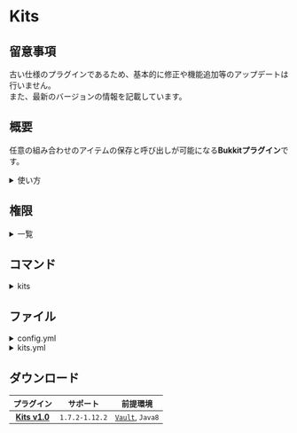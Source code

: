 Kits
==========

## 留意事項
古い仕様のプラグインであるため、基本的に修正や機能追加等のアップデートは行いません。  
また、最新のバージョンの情報を記載しています。

概要
-----------
任意の組み合わせのアイテムの保存と呼び出しが可能になる**Bukkitプラグイン**です。  
<details>
<summary>使い方</summary>

### kits.yml の記述方法
```yaml
KitNames: /kits で表示されるメッセージ
Kits:
  # キットの名前です。コマンド等で呼び出す際に利用されます。
  Test:
    # キットの値段です。経済系プラグインを導入している際に利用できます。
    Cost: 1000
    # アイテムの一覧です。構文の"Items"は固定です。
    Items:
      # アイテムの設定 構文"item1"は任意の文字列でも構いません。
      item1:
        # アイテムの名称です。"MaterialId"とすることでアイテムのIDで指定することも可能です。
        Material: IRON_SWORD
        # メタデータです。
        Meta: 0
        # アイテムの個数です。
        Amount: 1
        # アイテムフラグです。各パラメータの表示/非表示を行うことが可能です。
        ItemFrag:
        - HIDE_ENCHANTS
        # アイテムのエンチャントです。"(エンチャントID)-(レベル)"で指定することが可能です。
        Enchant:
        - KNOCKBACK-1 
        # アイテムの名前です。頭文字"&"のカラーコードが使用可能です。
        DisplayName: '&a鉄の剣'
        # アイテムの説明文です。頭文字"&"のカラーコードが使用可能です。
        Lore:
        - '&c鉄の剣です。'
        # 本の内容の設定です。
        Book:
          # 本の作者
          Author: 作者
          # 本のタイトル
          Title: タイトル
          # 本の各ページの内容
          Pages:
          - "1"
          - "2"
          - "3"
        # 耐久値を持つアイテムを消耗させない場合は"true"を記述してください。
        Unbreakable: true
        # ポーションのエフェクトのデータタグです。giveコマンドのデータタグと同等です。
　　　 　CustomPotionEffects:
        - '{"Amplifier":値,"Ambient":値,"Duration":値,"Id":値,"ShowParticles":値}'
        # 属性値のデータタグです。giveコマンドのデータタグと同等です。
        AttributeModifiers:
        - '{"Name":値,"Amount":値,"Operation":値,"UUIDLeast":値,"UUIDMost":値,"AttributeName":値}'
    # 防具の一覧です。構文の"Armors"は固定です。
    Armors:
      # ヘルメットです。構文の"Helmet"は固定です。
      Helmet:
        Material: LEATHER_HELMET
        Amount: 1
        # RGBを利用することで、皮防具等の色を変更することができます。
        Color:
          Red: 0
          Green: 0
          Blue: 255
      # チェストプレートです。構文の"ChestPlate"は固定です。
      ChestPlate:
        MaterialId: 307
        Amount: 1
      # レギンスです。構文の"Leggings"は固定です。
      Leggings:
        MaterialId: 308
        Amount: 1
      # ブーツです。構文の"Boots"は固定です。
      Boots:
        MaterialId: 309
        Amount: 1
```

### 看板 の記述方法
**通常**
```
1     [Kits]
2       
3     <name>
```

**装備を保存する**
```
1     [Kits]
2
3     KitSave
```

**装備を呼び出す**
```
1     [Kits]
2
3     KitLoad
```

**経済系プラグイン導入時のみ**
```
1     [Kits]
2
3     <name>
4     <価格を非表示にする場合"true"を記述してください ※1>
```
`※1 価格を非表示にした場合はコスト無しで購入することが可能です。`

#### 記述例
![Sign](https://github.com/yuttyann/FileArchive/blob/main/Kits/image/sign.png?raw=true)
</details>

権限
-----------
<details>
<summary>一覧</summary>

| 権限 | 説明 |
|:---|:---|
| kits.command.view | [コマンド](#コマンド) |
| kits.command.reload | [コマンド](#コマンド) |
| kits.command.setcost | [コマンド](#コマンド) |
| kits.command.create | [コマンド](#コマンド) |
| kits.command.give.&lt;name&gt; | [コマンド](#コマンド) |
| kits.command.purchase.&lt;name&gt; | [コマンド](#コマンド) |
| kits.sign.create | 専用の看板を作成するために必要です。 |
| kits.sign.kitsave | 看板で装備を保存するために必要です。 |
| kits.sign.kitload | 看板で装備を呼び出すために必要です。 |
| kits.sign.purchase.&lt;name&gt; | 看板で指定したキットを呼び出すために必要です。 |
</details>

コマンド
-----------
<details>
<summary>kits</summary>

| 名称 | 短縮 |
|:---|:---|
| kits |  |

| 引数 | 権限 | 初期 | 説明 |
|:---|:---|:---|:---|
|  | kits.command.view | OP | キットの一覧を表示します。 |
| reload | kits.command.reload | OP | ファイルの再読み込みを行います。 |
| setcost &lt;name&gt; &lt;cost&gt; | kits.command.setcost | OP | 指定したキットに購入額を設定します。 |
| create &lt;name&gt; [cost] | kits.command.create | OP | インベントリのアイテムでキットを作成します。 |
| give &lt;player&gt; &lt;name&gt; | kits.command.give.&lt;name&gt; | OP | 指定したプレイヤーにキットを与えます。 |
| purchase &lt;name&gt; | kits.command.purchase.&lt;name&gt; | OP | 指定したキットを購入します。 |
</details>

ファイル
-----------
<details>
<summary>config.yml</summary>

```yaml
# Kits v1.0 Config

## === キット購入時に表示される通貨名 === ##
Currency: '円'
## === キットを購入したら次回以降はお金を払わなくてもいいようにするか === ##
SavePurchasePlayers: false
## === インベントリのアイテムをキットで保存した際にアイテムのないスロットも保存するか === ##
InventoryAir: false
## === キットを受け取るたびにインベントリのアイテムを削除するか === ##
KitItemClear: false
## === セーブキットを読み込むたびにインベントリのアイテムを削除するか === ##
LoadItemClear: true
```
</details>

<details>
<summary>kits.yml</summary>

```yaml
KitNames: '&aキット一覧: &6Hunter, Warrior'
Kits:
  Hunter:
    Cost: 1200
    Items:
      bow:
        Material: BOW
        Amount: 1
        Enchant:
        - ARROW_KNOCKBACK-1
      sword:
        MaterialId: 272
        Amount: 1
      pork:
        MaterialId: 320
        Amount: 32
      arrow:
        MaterialId: 262
        Amount: 64
    Armors:
      Helmet:
        MaterialId: 306
        Amount: 1
        Enchant:
        - PROTECTION_ENVIRONMENTAL-1
        DisplayName: '&f鉄のヘルメット'
        Lore: 
        - '&e鉄のヘルメットです。'
      ChestPlate:
        MaterialId: 307
        Amount: 1
      Leggings:
        MaterialId: 308
        Amount: 1
      Boots:
        MaterialId: 309
        Amount: 1
  Warrior:
    Cost: 1500
    Items:
      sword:
        MaterialId: 267
        Amount: 1
        Enchant:
        - DAMAGE_ALL-1
      pork:
        MaterialId: 320
        Amount: 32
      potion:
        MaterialId: 373
        Amount: 1
        Meta: 8229
    Armors:
      Helmet:
        MaterialId: 306
        Amount: 1
        Enchant:
        - PROTECTION_ENVIRONMENTAL-1
      ChestPlate:
        MaterialId: 307
        Amount: 1
      Leggings:
        MaterialId: 308
        Amount: 1
      Boots:
        MaterialId: 309
        Amount: 1
```
</details>

ダウンロード
-----------
| プラグイン | サポート | 前提環境 |
|:---:|:---:|:---:|
| [**Kits v1.0**](https://github.com/yuttyann/FileArchive/raw/main/Kits/jar/1.0/Kits%20v1.0.jar) | `1.7.2-1.12.2` | [`Vault`](https://www.spigotmc.org/resources/34315/), `Java8` |